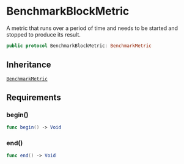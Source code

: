 # BenchmarkBlockMetric

A metric that runs over a period of time and needs
to be started and stopped to produce its result.

``` swift
public protocol BenchmarkBlockMetric: BenchmarkMetric 
```

## Inheritance

[`BenchmarkMetric`](/BenchmarkMetric)

## Requirements

### begin()

``` swift
func begin() -> Void
```

### end()

``` swift
func end() -> Void
```
